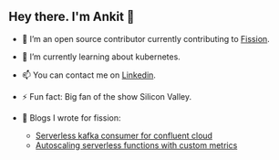 ## Hey there. I'm Ankit 👋

- 🔭 I’m an open source contributor currently contributing to [Fission](https://github.com/fission).
- 🌱 I’m currently learning about kubernetes.
- 📫 You can contact me on [Linkedin](https://www.linkedin.com/in/ankit-chawla19).
- ⚡ Fun fact: Big fan of the show Silicon Valley.
- :blue_book: Blogs I wrote for fission:

  - [Serverless kafka consumer for confluent cloud](https://fission.io/blog/serverless-kafka-consumer-for-confluent-cloud)
  - [Autoscaling serverless functions with custom metrics](https://fission.io/blog/autoscaling-serverless-functions-with-custom-metrics)
